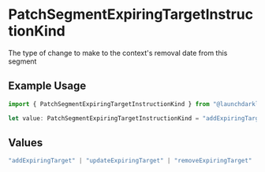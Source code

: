 # PatchSegmentExpiringTargetInstructionKind

The type of change to make to the context's removal date from this segment

## Example Usage

```typescript
import { PatchSegmentExpiringTargetInstructionKind } from "@launchdarkly/mcp-server";

let value: PatchSegmentExpiringTargetInstructionKind = "addExpiringTarget";
```

## Values

```typescript
"addExpiringTarget" | "updateExpiringTarget" | "removeExpiringTarget"
```